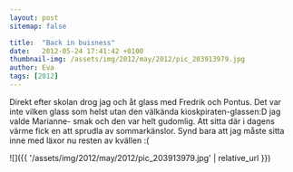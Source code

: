 ```yaml
---
layout: post
sitemap: false

title:  "Back in buisness"
date:   2012-05-24 17:41:42 +0100
thumbnail-img: /assets/img/2012/may/2012/pic_203913979.jpg
author: Eva
tags: [2012]
---
```


Direkt efter skolan drog jag och åt glass med Fredrik och Pontus. Det var inte vilken glass som helst utan den välkända kioskpiraten-glassen:D jag valde Marianne- smak och den var helt gudomlig. Att sitta där i dagens värme fick en att sprudla av sommarkänslor. Synd bara att jag måste sitta inne med läxor nu resten av kvällen :(

![]({{ '/assets/img/2012/may/2012/pic_203913979.jpg'  | relative_url }})

